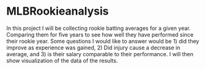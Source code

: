 # MLBRookieanalysis
In this project I will be collecting rookie batting averages for a given year. Comparing them for five years to see how well they have performed since their rookie year. Some questions I would like to answer would be 1) did they improve as experience was gained, 2) Did injury cause a decrease in average, and 3) is their salary comparable to their performance. I will then show visualization of the data of the results.
